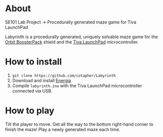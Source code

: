# About
SE101 Lab Project -> Procedurally generated maze game for Tiva LaunchPad

Labyrinth is a procedurally generated, uniquely solvable maze game for the [Orbit BoosterPack](http://store.digilentinc.com/orbit-booster-pack-i-o-add-on-board-designed-for-the-tiva-launchpad/) shield and the [Tiva LaunchPad](http://www.ti.com/ww/en/launchpad/launchpads-connected-ek-tm4c123gxl.html) microcontroller.


# How to install

1. `git clone https://github.com/cotapher/Labyrinth`
2. Download and install [Energia](http://energia.nu/download/)
2. Compile `labyrinth.ino` with the Tiva LaunchPad microcontroller connected via USB.

# How to play
Tilt the player to move. Get all the way to the bottom right-hand corner to finish the maze! Play a newly generated maze each time.
